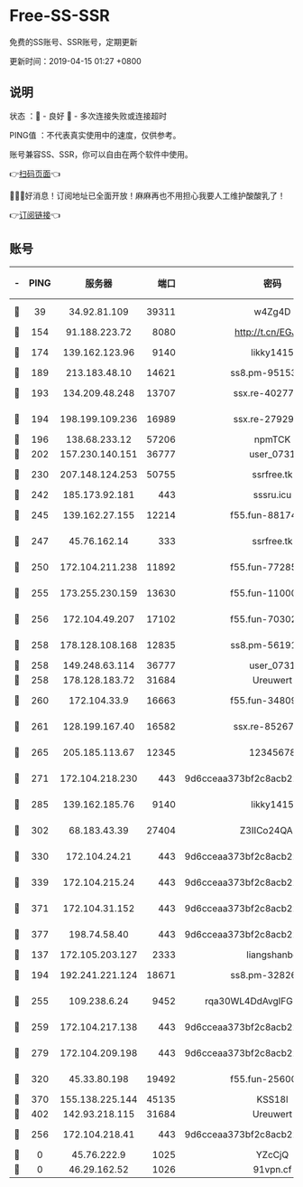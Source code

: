 # Free-SS-SSR

免费的SS账号、SSR账号，定期更新

更新时间：2019-04-15 01:27 +0800

## 说明

状态     ：🙂 - 良好 🙁 - 多次连接失败或连接超时

PING值   ：不代表真实使用中的速度，仅供参考。

账号兼容SS、SSR，你可以自由在两个软件中使用。

👉[扫码页面](https://liesauer.github.io/Free-SS-SSR/)👈

🎉🎉🎉好消息！订阅地址已全面开放！麻麻再也不用担心我要人工维护酸酸乳了！

👉[订阅链接](https://www.liesauer.net/yogurt/subscribe?ACCESS_TOKEN=DAYxR3mMaZAsaqUb)👈

## 账号

|-|PING|服务器|端口|密码|加密方式|区域|
|:----:|:----:|:-----:|-----:|:----:|:----:|:----:|
|🙂|39|34.92.81.109|39311|w4Zg4D|chacha20-ietf|US|
|🙂|154|91.188.223.72|8080|http://t.cn/EGJIyrl|rc4-md5|RU|
|🙂|174|139.162.123.96|9140|likky1415|aes-256-cfb|JP|
|🙂|189|213.183.48.10|14621|ss8.pm-95153983|rc4-md5|RU|
|🙂|193|134.209.48.248|13707|ssx.re-40277635|aes-256-cfb|US|
|🙂|194|198.199.109.236|16989|ssx.re-27929573|aes-256-cfb|US|
|🙂|196|138.68.233.12|57206|npmTCK|rc4-md5|US|
|🙂|202|157.230.140.151|36777|user_0731|chacha20|US|
|🙂|230|207.148.124.253|50755|ssrfree.tk|aes-256-cfb|SG|
|🙂|242|185.173.92.181|443|sssru.icu|rc4-md5|RU|
|🙂|245|139.162.27.155|12214|f55.fun-88174583|aes-256-cfb|SG|
|🙂|247|45.76.162.14|333|ssrfree.tk|aes-256-cfb|SG|
|🙂|250|172.104.211.238|11892|f55.fun-77285988|aes-256-cfb|US|
|🙂|255|173.255.230.159|13630|f55.fun-11000786|aes-256-cfb|US|
|🙂|256|172.104.49.207|17102|f55.fun-70302993|aes-256-cfb|SG|
|🙂|258|178.128.108.168|12835|ss8.pm-56191886|aes-256-cfb|SG|
|🙂|258|149.248.63.114|36777|user_0731|chacha20|CA|
|🙂|258|178.128.183.72|31684|Ureuwert|chacha20|US|
|🙂|260|172.104.33.9|16663|f55.fun-34809669|aes-256-cfb|SG|
|🙂|261|128.199.167.40|16582|ssx.re-85267368|aes-256-cfb|SG|
|🙂|265|205.185.113.67|12345|12345678|aes-256-cfb|US|
|🙂|271|172.104.218.230|443|9d6cceaa373bf2c8acb22e60b6a58be6|aes-256-cfb|US|
|🙂|285|139.162.185.76|9140|likky1415|aes-256-cfb|DE|
|🙂|302|68.183.43.39|27404|Z3IICo24QAHu|aes-256-cfb|GB|
|🙂|330|172.104.24.21|443|9d6cceaa373bf2c8acb22e60b6a58be6|aes-256-cfb|US|
|🙂|339|172.104.215.24|443|9d6cceaa373bf2c8acb22e60b6a58be6|aes-256-cfb|US|
|🙂|371|172.104.31.152|443|9d6cceaa373bf2c8acb22e60b6a58be6|aes-256-cfb|US|
|🙂|377|198.74.58.40|443|9d6cceaa373bf2c8acb22e60b6a58be6|aes-256-cfb|US|
|🙂|137|172.105.203.127|2333|liangshanbo|chacha20|JP|
|🙂|194|192.241.221.124|18671|ss8.pm-32826207|aes-256-cfb|US|
|🙂|255|109.238.6.24|9452|rqa30WL4DdAvgIFG6Fs3znzTa|aes-256-cfb|FR|
|🙂|259|172.104.217.138|443|9d6cceaa373bf2c8acb22e60b6a58be6|aes-256-cfb|US|
|🙂|279|172.104.209.198|443|9d6cceaa373bf2c8acb22e60b6a58be6|aes-256-cfb|US|
|🙂|320|45.33.80.198|19492|f55.fun-25600628|aes-256-cfb|US|
|🙂|370|155.138.225.144|45135|KSS18l|rc4-md5|US|
|🙂|402|142.93.218.115|31684|Ureuwert|chacha20|IN|
|🙁|256|172.104.218.41|443|9d6cceaa373bf2c8acb22e60b6a58be6|aes-256-cfb|US|
|🙁|0|45.76.222.9|1025|YZcCjQ|rc4-md5|JP|
|🙁|0|46.29.162.52|1026|91vpn.cf|rc4-md5|RU|
